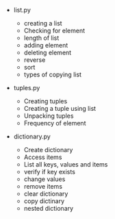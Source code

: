 - list.py

  - creating a list
  - Checking for element
  - length of list
  - adding element
  - deleting element
  - reverse
  - sort
  - types of copying list

- tuples.py

  - Creating tuples
  - Creating a tuple using list
  - Unpacking tuples
  - Frequency of element

- dictionary.py
  - Create dictionary
  - Access items
  - List all keys, values and items
  - verify if key exists
  - change values
  - remove items
  - clear dictionary
  - copy dictinary
  - nested dictionary
